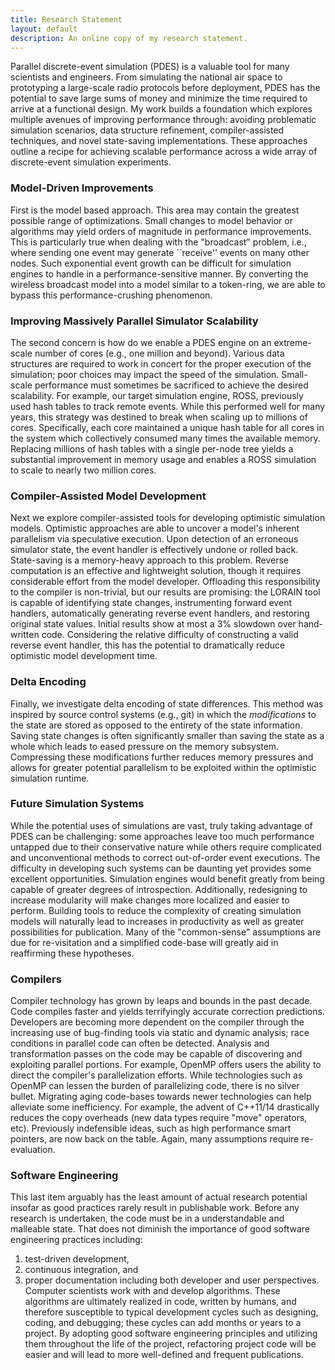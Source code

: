 ```yaml
---
title: Research Statement
layout: default
description: An online copy of my research statement.
---
```


Parallel discrete-event simulation (PDES) is a valuable tool for many scientists and engineers.
From simulating the national air space to prototyping a large-scale radio protocols before deployment, PDES has the potential to save large sums of money and minimize the time required to arrive at a functional design.
My work builds a foundation which explores multiple avenues of improving performance through:
avoiding problematic simulation scenarios,
data structure refinement,
compiler-assisted techniques,
and novel state-saving implementations.
These approaches outline a recipe for achieving scalable performance across a wide array of discrete-event simulation experiments.

### Model-Driven Improvements

First is the  model based approach.
This  area may  contain  the  greatest possible  range  of optimizations.
Small changes to model behavior or algorithms may yield orders of magnitude in performance improvements.
This is particularly true when dealing with the "broadcast" problem, i.e., where sending  one event may generate ``receive'' events on many other nodes.
Such exponential event growth  can be difficult for  simulation engines to handle  in a performance-sensitive  manner.
By  converting the  wireless broadcast model into  a model similar  to a token-ring, we are  able to bypass this performance-crushing phenomenon.

### Improving Massively Parallel Simulator Scalability

The second concern is how do we enable a PDES engine on an extreme-scale number of cores (e.g., one million and beyond).
Various data structures are required to work in concert for the proper execution of the simulation;
poor  choices may impact the speed  of the simulation.
Small-scale performance  must sometimes be  sacrificed to achieve  the desired scalability.
For  example,  our   target  simulation  engine,  ROSS, previously  used  hash tables  to  track  remote events.
While  this performed well  for many  years, this strategy  was destined  to break when  scaling  up  to  millions of  cores.
Specifically,  each  core maintained a unique hash table for all cores in the system which collectively consumed many times the available memory.
Replacing millions  of  hash  tables  with   a  single per-node tree  yields  a  substantial improvement in memory usage and  enables a ROSS  simulation to scale to nearly two million cores.

### Compiler-Assisted Model Development

Next  we explore  compiler-assisted  tools  for developing  optimistic simulation  models.
Optimistic approaches are able to uncover a model's inherent parallelism via speculative execution.
Upon detection of an erroneous simulator state, the  event handler is effectively undone or  rolled back.
State-saving is  a  memory-heavy  approach to  this problem.
Reverse   computation  is  an  effective   and  lightweight solution,  though  it  requires  considerable effort  from  the  model developer.
Offloading   this  responsibility  to  the   compiler  is non-trivial, but our results are promising:
the LORAIN tool is capable of identifying state changes,
instrumenting forward event handlers,
automatically generating reverse event handlers,
and restoring original state values.
Initial results show at  most  a 3%  slowdown  over  hand-written code.
Considering  the relative  difficulty of  constructing a  valid reverse  event handler, this has the potential to dramatically reduce optimistic model development time.

### Delta Encoding

Finally,  we investigate  delta encoding  of state  differences.
This method  was inspired  by source  control systems  (e.g.,  git) in which the *modifications* to the state are stored as opposed to the  entirety  of the  state  information.
Saving state changes  is  often significantly  smaller than saving the state  as  a whole  which leads to  eased pressure on the memory subsystem.
Compressing these modifications further reduces memory pressures and allows for greater potential parallelism to be exploited within the optimistic simulation runtime.

### Future Simulation Systems

While the potential uses of simulations are vast, truly taking advantage of PDES can be challenging:
some approaches leave too much performance untapped due to their conservative nature while others require complicated and unconventional methods to correct out-of-order event executions.
The difficulty in developing such systems can be daunting yet provides some excellent opportunities.
Simulation engines would benefit greatly from being capable of greater degrees of introspection.
Additionally, redesigning to increase modularity will make changes more localized and easier to perform.
Building tools to reduce the complexity of creating simulation models will naturally lead to increases in productivity as well as greater possibilities for publication.
Many of the "common-sense" assumptions are due for re-visitation and a simplified code-base will greatly aid in reaffirming these hypotheses.

### Compilers

Compiler technology has grown by leaps and bounds in the past decade.
Code compiles faster and yields terrifyingly accurate correction predictions.
Developers are becoming more dependent on the compiler through the increasing use of bug-finding tools via static and dynamic analysis; race conditions in parallel code can often be detected.
Analysis and transformation passes on the code may be capable of discovering and exploiting parallel portions.
For example, OpenMP offers users the ability to direct the compiler's parallelization efforts.
While technologies such as OpenMP can lessen the burden of parallelizing code, there is no silver bullet.
Migrating aging code-bases towards newer technologies can help alleviate some inefficiency.
For example, the advent of C++11/14 drastically reduces the copy overheads (new data types require "move" operators, etc).
Previously indefensible ideas, such as high performance smart pointers, are now back on the table.
Again, many assumptions require re-evaluation.

### Software Engineering

This last item arguably has the least amount of actual research potential insofar as good practices rarely result in publishable work.
Before any research is undertaken, the code must be in a understandable and malleable state.
That does not diminish the importance of good software engineering practices including:
1) test-driven development,
2) continuous integration, and
3) proper documentation including both developer and user perspectives.
Computer scientists work with and develop algorithms.
These algorithms are ultimately realized in code, written by humans, and therefore susceptible to typical development cycles such as designing, coding, and debugging; these cycles can add months or years to a project.
By adopting good software engineering principles and utilizing them throughout the life of the project, refactoring project code will be easier and will lead to more well-defined and frequent publications.

<!--
## Cloud-based resources

Supercomputers can be terribly expensive.
Aside from the cost of the hardware and requiring sufficient space, the power and cooling costs alone can easily exceed one million dollars annually.
On the other hand, Amazon and friends offer on-demand cloud-based services for a fraction of the cost of an in-house supercomputer.

## Containers

Containers offer new opportunities to develop and deploy in a fast manner.
-->
